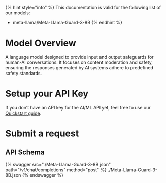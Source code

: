[#references:start]: <> ({ "template": "openapi" })
{% hint style="info" %}
This documentation is valid for the following list of our models:
* meta-llama/Meta-Llama-Guard-3-8B
{% endhint %}

# Model Overview
A language model designed to provide input and output safeguards for human-AI conversations. It focuses on content moderation and safety, ensuring the responses generated by AI systems adhere to predefined safety standards.

# Setup your API Key
If you don’t have an API key for the AI/ML API yet, feel free to use our [Quickstart guide](https://docs.aimlapi.com/quickstart/setting-up).

# Submit a request
## API Schema
{% swagger src="./Meta-Llama-Guard-3-8B.json" path="/v1/chat/completions" method="post" %}
./Meta-Llama-Guard-3-8B.json
{% endswagger %}

[#references:end]: <> ({})